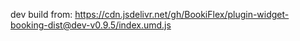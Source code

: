 dev build from: https://cdn.jsdelivr.net/gh/BookiFlex/plugin-widget-booking-dist@dev-v0.9.5/index.umd.js
